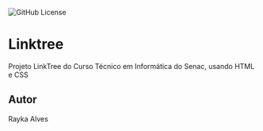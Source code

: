 ![GitHub License](https://img.shields.io/github/license/raykaalveshs/linktree?style=for-the-badge)


# Linktree
Projeto LinkTree do Curso Técnico em Informática do Senac, usando HTML e CSS
## Autor
Rayka Alves
